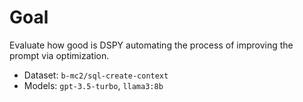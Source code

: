 # Goal
Evaluate how good is DSPY automating the process of improving the prompt via optimization.
- Dataset: `b-mc2/sql-create-context`
- Models: `gpt-3.5-turbo`, `llama3:8b`